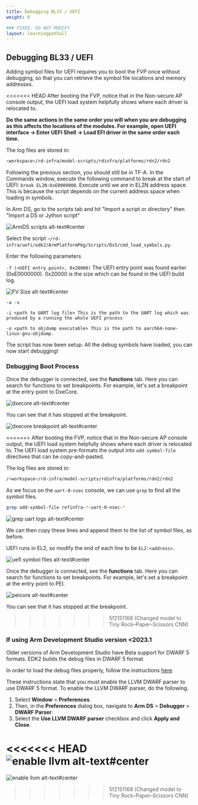 ```yaml
---
title: Debugging BL33 / UEFI
weight: 6

### FIXED, DO NOT MODIFY
layout: learningpathall
---
```


## Debugging BL33 / UEFI

Adding symbol files for UEFI requires you to boot the FVP once without debugging, so that you can retrieve the symbol file locations and memory addresses.

<<<<<<< HEAD
After booting the FVP, notice that in the Non-secure AP console output, the UEFI load system helpfully shows where each driver is relocated to.

**Do the same actions in the same order you will when you are debugging as this affects the locations of the modules. For example, open UEFI interface -> Enter UEFI Shell -> Load EFI driver in the same order each time.**

The log files are stored in:
```bash
<workspace>/rd-infra/model-scripts/rdinfra/platforms/rdn2/rdn2
```

Following the previous section, you should still be in TF-A. In the Commands window, execute the following command to break at the start of UEFI: ``break EL2N:0xE0000000``. Execute until we are in EL2N address space. This is because the script depends on the current address space when loading in symbols.

In Arm DS, go to the scripts tab and hit "Import a script or directory" then "Import a DS or Jython script"

![ArmDS scripts alt-text#center](images/armds-script.png "Figure 4. Add ArmDS scripts")

Select the script ``~/rd-infra/uefi/edk2/ArmPlatformPkg/Scripts/Ds5/cmd_load_symbols.py``.

Enter the following parameters

``-f (<UEFI entry point>, 0x20000)`` The UEFI entry point was found earlier (0xE0000000). 0x20000 is the size which can be found in the UEFI build log.

![FV Size alt-text#center](images/armds-script.png "Figure 5. FV Size")

```command
-a -v

-i <path to UART log file> This is the path to the UART log which was produced by a running the whole UEFI process

-o <path to objdump executable> This is the path to aarch64-none-linux-gnu-objdump. 
```

The script has now been setup.
All the debug symbols have loaded, you can now start debugging!

### Debugging Boot Process

Once the debugger is connected, see the **functions** tab. Here you can search for functions to
set breakpoints.
For example, let's set a breakpoint at the entry point to DxeCore.

![dxecore alt-text#center](images/dxecore.png "Figure 6. DxeCore functions")

You can see that it has stopped at the breakpoint.

![dxecore breakpoint alt-text#center](images/dxecorebreakpoint.png "Figure 6. DxeCore breakpoint")

=======
After booting the FVP, notice that in the Non-secure AP console output, the UEFI load system helpfully shows where each driver is relocated to. The UEFI load system pre-formats the output into `add-symbol-file` directives that can be copy-and-pasted.

The log files are stored in:
```bash
/<workspace>/rd-infra/model-scripts/rdinfra/platforms/rdn2/rdn2
```

As we focus on the ``uart-0-nsec`` console, we can use ``grep`` to find all the symbol files. 
```bash
grep add-symbol-file refinfra-*-uart-0-nsec-*
```

![grep uart logs alt-text#center](images/grep.png "Figure 1. Grep UART logs")

We can then copy these lines and append them to the list of symbol files, as before.

UEFI runs in EL2, so modify the end of each line to be ``EL2:<address>``.

![uefi symbol files alt-text#center](images/uefi_symbol_files.png "Figure 3. Add uefi symbol files")

Once the debugger is connected, see the **functions** tab. Here you can search for functions to
set breakpoints. For example, let's set a breakpoint at the entry point to PEI. 

![peicore alt-text#center](images/peicore.png "Figure 4. PeiCore functions")

You can see that it has stopped at the breakpoint.

>>>>>>> 5f2151168 (Changed model to Tiny Rock–Paper–Scissors CNN)
### If using Arm Development Studio version <2023.1

Older versions of Arm Development Studio have Beta support for DWARF 5 formats. EDK2 builds the debug files in DWARF 5
format.

In order to load the debug files properly, follow the instructions [here](https://developer.arm.com/documentation/101470/2023-0/Reference/Standards-compliance-in-Arm-Debugger).

These instructions state that you must enable the LLVM DWARF parser to use DWARF 5 format. To enable the LLVM DWARF parser, do the following.

1. Select **Window**  > **Preferences**. 
2. Then, in the **Preferences** dialog box, navigate to **Arm DS** > **Debugger** > **DWARF Parser**. 
3. Select the **Use LLVM DWARF parser** checkbox and click **Apply and Close**.

<<<<<<< HEAD
![enable llvm alt-text#center](images/enable_llvm.png "Figure 7. Enable LLVM")
=======
![enable llvm alt-text#center](images/enable_llvm.png "Figure 5. Enable LLVM")
>>>>>>> 5f2151168 (Changed model to Tiny Rock–Paper–Scissors CNN)

